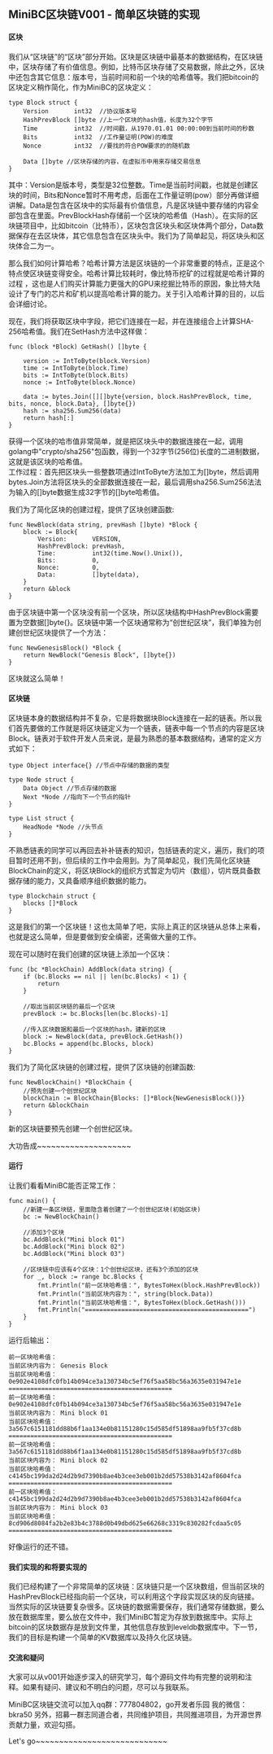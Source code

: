 ## MiniBC区块链V001 - 简单区块链的实现 #    

#### 区块

我们从“区块链”的“区块”部分开始。区块是区块链中最基本的数据结构，在区块链中，区块存储了有价值信息。例如，比特币区块存储了交易数据，除此之外，区块中还包含其它信息：版本号，当前时间和前一个块的哈希值等。我们把bitcoin的区块定义稍作简化，作为MiniBC的区块定义：  

	type Block struct {
		Version       int32  //协议版本号
		HashPrevBlock []byte //上一个区块的hash值，长度为32个字节
		Time          int32  //时间戳，从1970.01.01 00:00:00到当前时间的秒数
		Bits          int32  //工作量证明(POW)的难度
		Nonce         int32  //要找的符合POW要求的的随机数

		Data []byte //区块存储的内容，在虚拟币中用来存储交易信息
	}

其中：Version是版本号，类型是32位整数。Time是当前时间戳，也就是创建区块的时间，Bits和Nonce暂时不用考虑，后面在工作量证明(pow）部分再做详细讲解。Data是包含在区块中的实际最有价值信息，凡是区块链中要存储的内容全部包含在里面。PrevBlockHash存储前一个区块的哈希值（Hash）。在实际的区块链项目中，比如bitcoin（比特币），区块包含区块头和区块体两个部分，Data数据保存在去区块体，其它信息包含在区块头中。我们为了简单起见，将区块头和区块体合二为一。

那么我们如何计算哈希？哈希计算方法是区块链的一个非常重要的特点，正是这个特点使区块链变得安全。哈希计算比较耗时，像比特币挖矿的过程就是哈希计算的过程
，这也是人们购买计算能力更强大的GPU来挖掘比特币的原因，象比特大陆设计了专门的芯片和矿机以提高哈希计算的能力。关于引入哈希计算的目的，以后会详细讨论。  

现在，我们将获取区块中字段，把它们连接在一起，并在连接组合上计算SHA-256哈希值。我们在SetHash方法中这样做：  

	func (block *Block) GetHash() []byte {

		version := IntToByte(block.Version)
		time := IntToByte(block.Time)
		bits := IntToByte(block.Bits)
		nonce := IntToByte(block.Nonce)

		data := bytes.Join([][]byte{version, block.HashPrevBlock, time, bits, nonce, block.Data}, []byte{})
		hash := sha256.Sum256(data)
		return hash[:]
	}  

获得一个区块的哈市值非常简单，就是把区块头中的数据连接在一起，调用golang中"crypto/sha256"包函数，得到一个32字节(256位)长度的二进制数据，这就是该区块的哈希值。  
工作过程：首先把区块头一些整数项通过IntToByte方法加工为[]byte，然后调用bytes.Join方法将区块头的全部数据连接在一起，最后调用sha256.Sum256法法为输入的[]byte数据生成32字节的[]byte哈希值。

我们为了简化区块的创建过程，提供了区块创建函数:    

	func NewBlock(data string, prevHash []byte) *Block {
		block := Block{
			Version:       VERSION,
			HashPrevBlock: prevHash,
			Time:          int32(time.Now().Unix()),
			Bits:          0,
			Nonce:         0,
			Data:          []byte(data),
		}
		return &block
	}

由于区块链中第一个区块没有前一个区块，所以区块结构中HashPrevBlock需要置为空数据[]byte{}。区块链中第一个区块通常称为“创世纪区块”，我们单独为创建创世纪区块提供了一个方法：  

	func NewGenesisBlock() *Block {
		return NewBlock("Genesis Block", []byte{})
	}

区块就这么简单！  

#### 区块链  

区块链本身的数据结构并不复杂，它是将数据块Block连接在一起的链表。所以我们首先要做的工作就是将区块链定义为一个链表，链表中每一个节点的内容是区块Block。链表对于软件开发人员来说，是最为熟悉的基本数据结构，通常的定义方式如下：

	type Object interface{} //节点中存储的数据的类型

	type Node struct {
		Data Object //节点存储的数据
		Next *Node //指向下一个节点的指针
	}

	type List struct {
		HeadNode *Node //头节点
	}

不熟悉链表的同学可以再回去补补链表的知识，包括链表的定义，遍历，我们的项目暂时还用不到，但后续的工作中会用到。为了简单起见，我们先简化区块链BlockChain的定义，将区块Block的组织方式暂定为切片（数组），切片既具备数据存储的能力，又具备顺序组织数据的能力。


	type Blockchain struct {
		blocks []*Block
	}

这是我们的第一个区块链！这也太简单了吧，实际上真正的区块链从总体上来看，也就是这么简单，但是要做到安全缜密，还需做大量的工作。  

现在可以随时在我们创建的区块链上添加一个区块： 
  
	func (bc *BlockChain) AddBlock(data string) {
		if (bc.Blocks == nil || len(bc.Blocks) < 1) {
			return
		}

		//取出当前区块链的最后一个区块
		prevBlock := bc.Blocks[len(bc.Blocks)-1]

		//传入区块数据和最后一个区块的hash，建新的区块
		block := NewBlock(data, prevBlock.GetHash())
		bc.Blocks = append(bc.Blocks, block)
	}


我们为了简化区块链的创建过程，提供了区块链的创建函数: 

	func NewBlockChain() *BlockChain {
		//预先创建一个创世纪区块
		blockChain := BlockChain{Blocks: []*Block{NewGenesisBlock()}}
		return &blockChain
	}

新的区块链要预先创建一个创世纪区块。

大功告成~~~~~~~~~~~~~~~~~~~~  


#### 运行

让我们看看MiniBC能否正常工作：    

	func main() {
		//新建一条区块链，里面隐含着创建了一个创世纪区块(初始区块)
		bc := NewBlockChain()

		//添加3个区块
		bc.AddBlock("Mini block 01")
		bc.AddBlock("Mini block 02")
		bc.AddBlock("Mini block 03")

		//区块链中应该有4个区块：1个创世纪区块，还有3个添加的区块
		for _, block := range bc.Blocks {
			fmt.Println("前一区块哈希值：", BytesToHex(block.HashPrevBlock))
			fmt.Println("当前区块内容为：", string(block.Data))
			fmt.Println("当前区块哈希值：", BytesToHex(block.GetHash()))
			fmt.Println("=============================================")
		}
	}  


运行后输出：  

	前一区块哈希值： 
	当前区块内容为： Genesis Block
	当前区块哈希值： 0e902e4108dfc0fb14b094ce3a130734bc5ef76f5aa58bc56a3635e031947e1e
	=============================================
	前一区块哈希值： 0e902e4108dfc0fb14b094ce3a130734bc5ef76f5aa58bc56a3635e031947e1e
	当前区块内容为： Mini block 01
	当前区块哈希值： 3a567c6151181dd88b6f1aa134e0b81151280c15d585df51898aa9fb5f37cd8b
	=============================================
	前一区块哈希值： 3a567c6151181dd88b6f1aa134e0b81151280c15d585df51898aa9fb5f37cd8b
	当前区块内容为： Mini block 02
	当前区块哈希值： c4145bc199da2d24d2b9d7390b8ae4b3cee3eb001b2dd57538b3142af8604fca
	=============================================
	前一区块哈希值： c4145bc199da2d24d2b9d7390b8ae4b3cee3eb001b2dd57538b3142af8604fca
	当前区块内容为： Mini block 03
	当前区块哈希值： 8cd906d8084fa2b2e83b4c3788d0b49dbd625e66268c3319c830282fcdaa5c05
	=============================================

好像运行的还不错。

#### 我们实现的和将要实现的  

我们已经构建了一个非常简单的区块链：区块链只是一个区块数组，但当前区块的HashPrevBlock已经指向前一个区块，可以利用这个字段实现区块的反向链接。当然实际的区块链要复杂很多。区块链的数据需要保存，我们通常存储数据，要么放在数据库里，要么放在文件中，我们MiniBC暂定为存放到数据库中。实际上bitcoin的区块数据存是放到文件里，其他信息存放到leveldb数据库中。下一节，我们的目标是构建一个简单的KV数据库以及持久化区块链。  


#### 交流和疑问
大家可以从v001开始逐步深入的研究学习，每个源码文件均有完整的说明和注释。如果有疑问、建议和不明白的问题，尽可以与我联系。

MiniBC区块链交流可以加入qq群：777804802，go开发者乐园 我的微信：bkra50 另外，招募一群志同道合者，共同维护项目，共同推进项目，为开源世界贡献力量，欢迎勾搭。

Let's go~~~~~~~~~~~~~~~~~~~~~~~~~~~~

